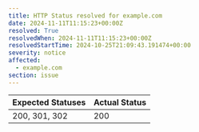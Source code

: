 ```yaml
---
title: HTTP Status resolved for example.com
date: 2024-11-11T11:15:23+00:00Z
resolved: True
resolvedWhen: 2024-11-11T11:15:23+00:00Z
resolvedStartTime: 2024-10-25T21:09:43.191474+00:00
severity: notice
affected:
  - example.com
section: issue
---
```


| Expected Statuses | Actual Status  |
|-------------------|----------------|
| 200, 301, 302 | 200 |
